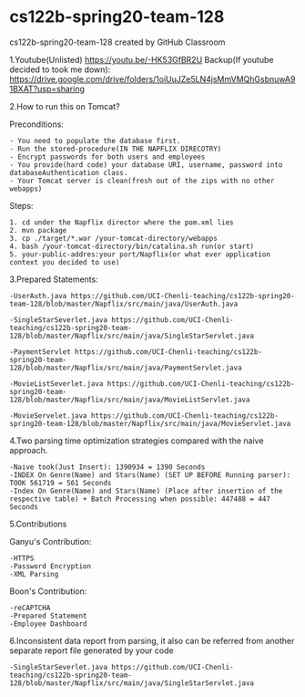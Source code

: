 # cs122b-spring20-team-128
cs122b-spring20-team-128 created by GitHub Classroom

1.Youtube(Unlisted)
https://youtu.be/-HK53GfBR2U
Backup(If youtube decided to took me down):
https://drive.google.com/drive/folders/1oiUuJZe5LN4jsMmVMQhGsbnuwA91BXAT?usp=sharing

2.How to run this on Tomcat?

  Preconditions:
  
    - You need to populate the database first.
    - Run the stored-procedure(IN THE NAPFLIX DIRECOTRY)
    - Encrypt passwords for both users and employees
    - You provide(hard code) your database URI, username, password into databaseAuthentication class.
    - Your Tomcat server is clean(fresh out of the zips with no other webapps)
    
  Steps:
  
    1. cd under the Napflix director where the pom.xml lies
    2. mvn package
    3. cp ./target/*.war /your-tomcat-directory/webapps
    4. bash /your-tomcat-directory/bin/catalina.sh run(or start)
    5. your-public-addres:your port/Napflix(or what ever application context you decided to use)
    
3.Prepared Statements:

    -UserAuth.java https://github.com/UCI-Chenli-teaching/cs122b-spring20-team-128/blob/master/Napflix/src/main/java/UserAuth.java
    
    -SingleStarSeverlet.java https://github.com/UCI-Chenli-teaching/cs122b-spring20-team-128/blob/master/Napflix/src/main/java/SingleStarServlet.java
    
    -PaymentServlet https://github.com/UCI-Chenli-teaching/cs122b-spring20-team-128/blob/master/Napflix/src/main/java/PaymentServlet.java
    
    -MovieListSeverlet.java https://github.com/UCI-Chenli-teaching/cs122b-spring20-team-128/blob/master/Napflix/src/main/java/MovieListServlet.java
    
    -MovieServelet.java https://github.com/UCI-Chenli-teaching/cs122b-spring20-team-128/blob/master/Napflix/src/main/java/MovieServlet.java
    
    
4.Two parsing time optimization strategies compared with the naive approach.
 
    -Naive took(Just Insert): 1390934 = 1390 Seconds
    -INDEX On Genre(Name) and Stars(Name) (SET UP BEFORE Running parser): TOOK 561719 = 561 Seconds
    -Index On Genre(Name) and Stars(Name) (Place after insertion of the respective table) + Batch Processing when possible: 447488 = 447 Seconds
    
5.Contributions

  Ganyu's Contribution:
  
    -HTTPS
    -Password Encryption
    -XML Parsing
    
  Boon's Contribution:
  
    -reCAPTCHA
    -Prepared Statement
    -Employee Dashboard

6.Inconsistent data report from parsing, it also can be referred from another separate report file generated by your code

    -SingleStarSeverlet.java https://github.com/UCI-Chenli-teaching/cs122b-spring20-team-128/blob/master/Napflix/src/main/java/SingleStarServlet.java
    
    
